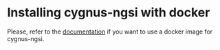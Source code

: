 # Installing cygnus-ngsi with docker

Please, refer to the [documentation](../../../doc/cygnus-ngsi/installation_and_administration_guide/install_with_docker.md) if you want to use a docker image for cygnus-ngsi.
